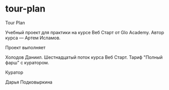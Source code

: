 # tour-plan

Tour Plan

Учебный проект для практики на курсе Веб Старт от Glo Academy. Автор курса — Артем Исламов.

Проект выполняет

Холодов Даниил. Шестнадцатый поток курса Веб Старт. Тариф "Полный фарш" с куратором.

Куратор

Дарья Подковыркина
